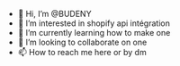 - 👋 Hi, I’m @BUDENY
- 👀 I’m interested in shopify api intégration
- 🌱 I’m currently learning how to make one
- 💞️ I’m looking to collaborate on one 
- 📫 How to reach me here or by dm

<!---
BUDENY/BUDENY is a ✨ special ✨ repository because its `README.md` (this file) appears on your GitHub profile.
You can click the Preview link to take a look at your changes.
--->
